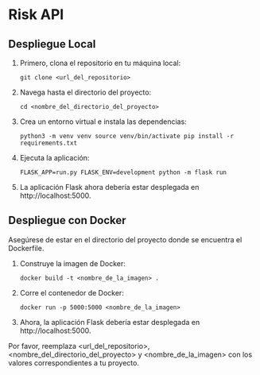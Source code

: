 # Risk API

## Despliegue Local

1. Primero, clona el repositorio en tu máquina local:

    ``
    git clone <url_del_repositorio>
    ``
2. Navega hasta el directorio del proyecto:

    ``
    cd <nombre_del_directorio_del_proyecto>
    ``

3. Crea un entorno virtual e instala las dependencias:

    ``
    python3 -m venv venv
    source venv/bin/activate
    pip install -r requirements.txt
    ``

4. Ejecuta la aplicación:

    ``
    FLASK_APP=run.py FLASK_ENV=development python -m flask run
    ``

5. La aplicación Flask ahora debería estar desplegada en http://localhost:5000.

## Despliegue con Docker

Asegúrese de estar en el directorio del proyecto donde se encuentra el Dockerfile.

1. Construye la imagen de Docker:

    ``
    docker build -t <nombre_de_la_imagen> .
    ``

2. Corre el contenedor de Docker:

    ``
    docker run -p 5000:5000 <nombre_de_la_imagen>
    ``

3. Ahora, la aplicación Flask debería estar desplegada en http://localhost:5000.

Por favor, reemplaza <url_del_repositorio>, <nombre_del_directorio_del_proyecto> y <nombre_de_la_imagen> con los valores correspondientes a tu proyecto. 
